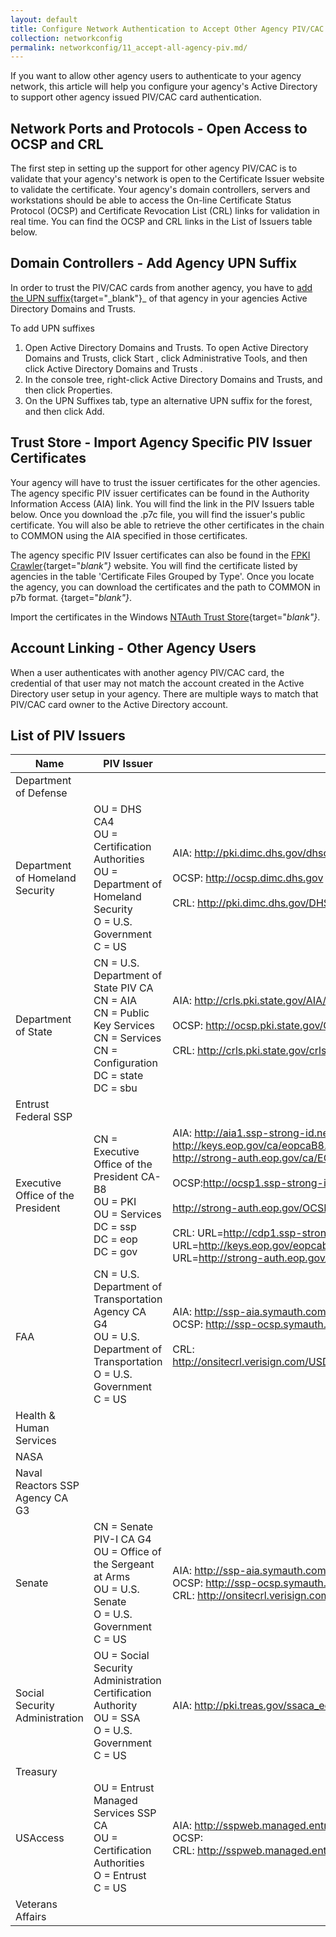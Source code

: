 ```yaml
---
layout: default
title: Configure Network Authentication to Accept Other Agency PIV/CAC cards
collection: networkconfig
permalink: networkconfig/11_accept-all-agency-piv.md/
---
```


If you want to allow other agency users to authenticate to your agency network, this article will help you configure your agency's Active Directory to support other agency issued PIV/CAC card authentication.

## Network Ports and Protocols - Open Access to OCSP and CRL

The first step in setting up the support for other agency PIV/CAC is to validate that your agency's network is open to the Certificate Issuer website to validate the certificate. Your agency's domain controllers, servers and workstations should be able to access the On-line Certificate Status Protocol (OCSP) and Certificate Revocation List (CRL) links for validation in real time. You can find the OCSP and CRL links in the List of Issuers table below.

## Domain Controllers - Add Agency UPN Suffix

In order to trust the PIV/CAC cards from another agency, you have to [add the UPN suffix](https://technet.microsoft.com/en-us/library/cc772007(v=ws.11).aspx){target="_blank"}_ of that agency in your agencies Active Directory Domains and Trusts.

To add UPN suffixes

1. Open Active Directory Domains and Trusts. To open Active Directory Domains and Trusts, click Start , click Administrative Tools, and then click Active Directory Domains and Trusts .
2. In the console tree, right-click Active Directory Domains and Trusts, and then click Properties.
3. On the UPN Suffixes tab, type an alternative UPN suffix for the forest, and then click Add.

## Trust Store - Import Agency Specific PIV Issuer Certificates

Your agency will have to trust the issuer certificates for the other agencies. The agency specific PIV issuer certificates can be found in the Authority Information Access (AIA) link. You will find the link in the PIV Issuers table below. Once you download the .p7c file, you will find the issuer's public certificate. You will also be able to retrieve the other certificates in the chain to COMMON using the AIA specified in those certificates.

The agency specific PIV Issuer certificates can also be found in the [FPKI Crawler](https://fpki-graph.fpki-lab.gov/crawler/){target="_blank"}_ website. You will find the certificate listed by agencies in the table 'Certificate Files Grouped by Type'. Once you locate the agency, you can download the certificates and the path to COMMON in p7b format.
{target="_blank"}_.

Import the certificates in the Windows [NTAuth Trust Store](https://piv.idmanagement.gov/networkconfig/trustedroots/){target="_blank"}_.

## Account Linking - Other Agency Users

When a user authenticates with another agency PIV/CAC card, the credential of that user may not match the account created in the Active Directory user setup in your agency. There are multiple ways to match that PIV/CAC card owner to the Active Directory account.

## List of PIV Issuers

| Name | PIV Issuer  | Links |
|------|-------------|-------|
|Department of Defense|||
|Department of Homeland Security|OU = DHS CA4<br>OU = Certification Authorities<br>OU = Department of Homeland Security<br>O = U.S. Government<br>C = US|AIA: http://pki.dimc.dhs.gov/dhsca_ee_aia.p7c<br/><br/>OCSP: http://ocsp.dimc.dhs.gov<br/><br/>CRL: http://pki.dimc.dhs.gov/DHS_CA1.crl |
|Department of State|CN = U.S. Department of State PIV CA<br/>CN = AIA<br/>CN = Public Key Services<br/>CN = Services<br/>CN = Configuration<br/>DC = state<br/>DC = sbu<br/>|AIA: http://crls.pki.state.gov/AIA/CertsIssuedToDoSPIVCA.p7c<br/><br/>OCSP: http://ocsp.pki.state.gov/OCSP/DoSOCSPResponder<br/><br/>CRL: http://crls.pki.state.gov/crls/DoSADPKIPIVCA.crl|
|Entrust Federal SSP|||
|Executive Office of the President|CN = Executive Office of the President CA-B8<br/>OU = PKI<br/>OU = Services<br/>DC = ssp<br/>DC = eop<br/>DC = gov<br/>|AIA: http://aia1.ssp-strong-id.net/CA/EOP-SSP-CA-B8.p7c<br/>http://keys.eop.gov/ca/eopcaB8.p7c<br/>http://strong-auth.eop.gov/ca/EOP-SSP-CA-B8.p7c<br/><br/>OCSP:http://ocsp1.ssp-strong-id.net/EOP-SSP-CA-B8/<br/><br/>http://strong-auth.eop.gov/OCSP/<br/><br/>CRL: URL=http://cdp1.ssp-strong-id.net/CDP/EOP-SSP-CA-B8.crl<br/>URL=http://keys.eop.gov/eopcab8.crl<br/>URL=http://strong-auth.eop.gov/CRL/EOP-SSP-CA-B8.crl<br/>|
|FAA|CN = U.S. Department of Transportation Agency CA G4<br/>OU = U.S. Department of Transportation<br/>O = U.S. Government<br/>C = US|AIA:  http://ssp-aia.symauth.com/SSP/DoT_Agency_G4.p7c<br/>OCSP:  http://ssp-ocsp.symauth.com<br/><br/>CRL: http://onsitecrl.verisign.com/USDepartmentofTransportationFAAPIVG4/LatestCRL.crl|
|Health & Human Services|||
|NASA|||
|Naval Reactors SSP Agency CA G3|||
|Senate|CN = Senate PIV-I CA G4<br/>OU = Office of the Sergeant at Arms<br/>OU = U.S. Senate<br/>O = U.S. Government<br/>C = US|AIA: http://ssp-aia.symauth.com/VTNSSP/USSenate-PIV-I-G4.p7c<br/>OCSP: http://ssp-ocsp.symauth.com<br/>CRL: http://onsitecrl.verisign.com/USSenateSSPPIVIG4PROD/LatestCRL.crl|
|Social Security Administration|OU = Social Security Administration Certification Authority<br/>OU = SSA<br/>O = U.S. Government<br/>C = US|AIA: http://pki.treas.gov/ssaca_ee_aia.p7c|
|Treasury|||
|USAccess|OU = Entrust Managed Services SSP CA <br>OU = Certification Authorities<br> O = Entrust<br> C = US | AIA: http://sspweb.managed.entrust.com/AIA/CertsIssuedToEMSSSPCA.p7c<br> OCSP:<br>  CRL: http://sspweb.managed.entrust.com/CRLs/EMSSSPCA2.crl |
|Veterans Affairs|||
